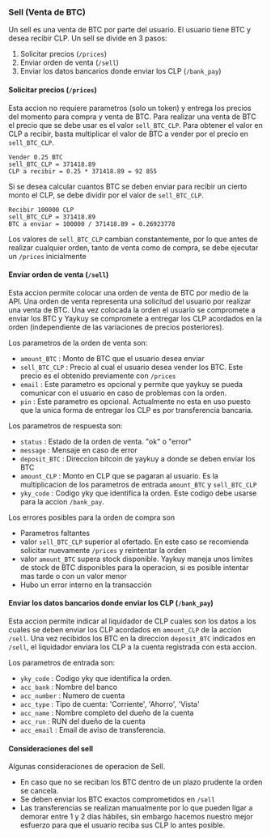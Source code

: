 ### Sell (Venta de BTC)
Un sell es una venta de BTC por parte del usuario. El usuario tiene BTC y desea recibir CLP. Un sell se divide en 3 pasos:

1. Solicitar precios (`/prices`)
2. Enviar orden de venta (`/sell`)
3. Enviar los datos bancarios donde enviar los CLP (`/bank_pay`)

#### Solicitar precios (`/prices`)
Esta accion no requiere parametros (solo un token) y entrega los precios del momento para compra y venta de BTC. Para realizar una
venta de BTC el precio que se debe usar es el valor `sell_BTC_CLP`.
Para obtener el valor en CLP a recibir, basta multiplicar el valor de BTC a vender por el precio en `sell_BTC_CLP`. 

```
Vender 0.25 BTC
sell_BTC_CLP = 371418.89 
CLP a recibir = 0.25 * 371418.89 = 92 855
```

Si se desea calcular cuantos BTC se deben enviar para recibir un cierto monto el CLP, se debe dividir por el valor de `sell_BTC_CLP`.
```
Recibir 100000 CLP
sell_BTC_CLP = 371418.89 
BTC a enviar = 100000 / 371418.89 = 0.26923778
```

Los valores de `sell_BTC_CLP` cambian constantemente, por lo que antes de realizar cualquier orden, tanto de venta como de compra, se debe ejecutar un `/prices` inicialmente

#### Enviar orden de venta (`/sell`)
Esta accion permite colocar una orden de venta de BTC por medio de la
API. Una orden de venta representa una solicitud del usuario por realizar una venta de BTC. Una vez colocada la orden el usuario se compromete a enviar los BTC y Yaykuy se compromete a entregar los CLP acordados en la orden (independiente de las variaciones de precios posteriores).

Los parametros de la orden de venta son:
- `amount_BTC`   : Monto de BTC que el usuario desea enviar
- `sell_BTC_CLP` : Precio al cual el usuario desea vender los BTC. Este precio es el obtenido previamente con `/prices`
- `email`		 : Este parametro es opcional y permite que yaykuy se pueda comunicar con el usuario en caso de problemas con la orden.
- `pin`			 : Este parametro es opcional. Actualmente no esta en uso puesto que la unica forma de entregar los CLP es por transferencia bancaria. 

Los parametros de respuesta son:
- `status`         : Estado de la orden de venta. "ok" o "error"
- `message`        : Mensaje en caso de error
- `deposit_BTC`    : Direccion bitcoin de yaykuy a donde se deben enviar los BTC
- `amount_CLP`     : Monto en CLP que se pagaran al usuario. Es la multiplicacion de los parametros de entrada `amount_BTC` y `sell_BTC_CLP`
- `yky_code`       : Codigo yky que identifica la orden. Este codigo debe usarse para la accion `/bank_pay`.

Los errores posibles para la orden de compra son
- Parametros faltantes
- valor `sell_BTC_CLP` superior al ofertado. En este caso se recomienda solicitar nuevamente `/prices` y reintentar la orden
- valor `amount_BTC` supera stock disponible. Yaykuy maneja unos limites de stock de BTC disponibles para la operacion, si es posible intentar mas tarde o con un valor menor
- Hubo un error interno en la transacción


#### Enviar los datos bancarios donde enviar los CLP (`/bank_pay`)
Esta accion permite indicar al liquidador de CLP cuales son los datos a los cuales se deben enviar los CLP acordados en `amount_CLP` de la accion `/sell`. Una vez recibidos los BTC en la direccion `deposit_BTC` indicados en `/sell`, el liquidador enviara los CLP a la cuenta registrada con esta accion.

Los parametros de entrada son:

- `yky_code`      : Codigo yky que identifica la orden.
- `acc_bank`      : Nombre del banco 
- `acc_number`    : Numero de cuenta
- `acc_type`      : Tipo de cuenta: 'Corriente', 'Ahorro', 'Vista'
- `acc_name`      : Nombre completo del dueño de la cuenta
- `acc_run`       : RUN del dueño de la cuenta
- `acc_email`     : Email de aviso de transferencia.

#### Consideraciones del sell
Algunas consideraciones de operacion de Sell. 

- En caso que no se reciban los BTC dentro de un plazo prudente la orden se cancela.
- Se deben enviar los BTC exactos comprometidos en `/sell`
- Las transferencias se realizan manualmente por lo que pueden llgar a demorar entre 1 y 2 dias hábiles, sin embargo hacemos nuestro mejor esfuerzo para que el usuario reciba sus CLP lo antes posible.